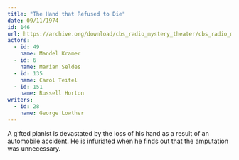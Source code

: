 ```yaml
---
title: "The Hand that Refused to Die"
date: 09/11/1974
id: 146
url: https://archive.org/download/cbs_radio_mystery_theater/cbs_radio_mystery_theater-0101-0150.zip/cbs_radio_mystery_theater-0101-0150%2Fcbsrmt_0146_the_hand_that_refused_to_die.mp3
actors:  
  - id: 49
    name: Mandel Kramer  
  - id: 6
    name: Marian Seldes  
  - id: 135
    name: Carol Teitel  
  - id: 151
    name: Russell Horton
writers:  
  - id: 28
    name: George Lowther
---
```

A gifted pianist is devastated by the loss of his hand as a result of an automobile accident. He is infuriated when he finds out that the amputation was unnecessary.